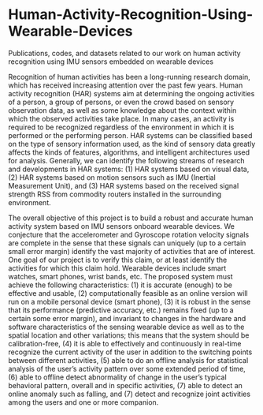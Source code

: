 # Human-Activity-Recognition-Using-Wearable-Devices
Publications, codes, and datasets related to our work on human activity recognition using IMU sensors embedded on wearable devices


Recognition of human activities has been a long-running research domain, which has received increasing attention over the past few years. Human activity recognition (HAR) systems aim at determining the ongoing activities of a person, a group of persons, or even the crowd based on sensory observation data, as well as some knowledge about the context within which the observed activities take place. In many cases, an activity is required to be recognized regardless of the environment in which it is performed or the performing person. HAR systems can be classified based on the type of sensory information used, as the kind of sensory data greatly affects the kinds of features, algorithms, and intelligent architectures used for analysis. Generally, we can identify the following streams of research and developments in HAR systems: (1) HAR systems based on visual data, (2) HAR systems based on motion sensors such as IMU (Inertial Measurement Unit), and (3) HAR systems based on the received signal strength RSS from commodity routers installed in the surrounding environment.

The overall objective of this project is to build a robust and accurate human activity system based on IMU sensors onboard wearable devices. We conjecture that the accelerometer and Gyroscope rotation velocity signals are complete in the sense that these signals can uniquely (up to a certain small error margin) identify the vast majority of activities that are of interest. One goal of our project is to verify this claim, or at least identify the activities for which this claim hold. Wearable devices include smart watches, smart phones, wrist bands, etc. The proposed system must achieve the following characteristics: (1) it is accurate (enough) to be effective and usable, (2) computationally feasible as an online version will run on a mobile personal device (smart phone), (3) it is robust in the sense that its performance (predictive accuracy, etc.) remains fixed (up to a certain some error margin), and invariant to changes in the hardware and software characteristics of the sensing wearable device as well as to the spatial location and other variations; this means that the system should be calibration-free, (4) it is able to effectively and continuously in real-time recognize the current activity of the user in addition to the switching points between different activities, (5) able to do an offline analysis for statistical analysis of the user’s activity pattern over some extended period of time, (6) able to offline detect abnormality of change in the user’s typical behavioral pattern, overall and in specific activities, (7) able to detect an online anomaly such as falling, and (7) detect and recognize joint activities among the users and one or more companion.
